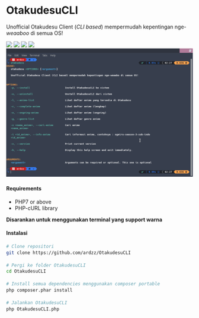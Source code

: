 # OtakudesuCLI
Unofficial Otakudesu Client (_CLI based_) mempermudah kepentingan nge-_weaaboo_ di semua OS!

![](https://img.shields.io/github/stars/ardzz/OtakudesuCLI.svg?style=flat-square)
![](https://img.shields.io/github/forks/ardzz/OtakudesuCLI.svg?style=flat-square)
![](https://img.shields.io/github/issues/ardzz/OtakudesuCLI.svg?style=flat-square)
![](https://img.shields.io/badge/PHP-7.4.*-yellow?style=flat-square)
![Screenshot](screenshots/Screenshot_2020-10-23_14-27-17.png)

#### Requirements
- PHP7 or above
- PHP-cURL library

**Disarankan untuk menggunakan terminal yang support warna**

#### Instalasi
```bash
# Clone repositori
git clone https://github.com/ardzz/OtakudesuCLI

# Pergi ke folder OtakudesuCLI
cd OtakudesuCLI

# Install semua dependencies menggunakan composer portable
php composer.phar install

# Jalankan OtakudesuCLI
php OtakudesuCLI.php
```
